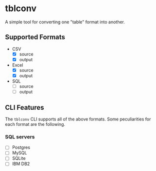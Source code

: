 # tblconv

A simple tool for converting one "table" format into another.

## Supported Formats

* CSV
  - [x] source
  - [x] output
* Excel
  - [x] source
  - [x] output
* SQL
  - [ ] source
  - [ ] output

## CLI Features

The `tblconv` CLI supports all of the above formats. Some peculiarities for each
format are the following.

### SQL servers

- [ ] Postgres
- [ ] MySQL
- [ ] SQLite
- [ ] IBM DB2
